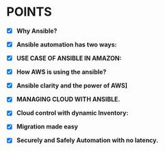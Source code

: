 # POINTS

- [x] __Why Ansible?__

- [x] __Ansible automation has two ways:__

- [x] __USE CASE OF ANSIBLE IN AMAZON:__

- [x] __How AWS is using the ansible?__

- [x] __Ansible clarity and the power of AWS]__

- [x] __MANAGING CLOUD WITH ANSIBLE.__

- [x] __Cloud control with dynamic Inventory:__

- [x] __Migration made easy__

- [x] __Securely and Safely Automation with no latency.__